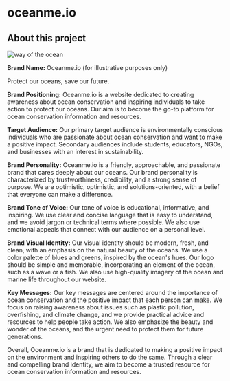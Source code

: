 # oceanme.io

## About this project

<img 
    src="./img/peakpx.jpg"
    alt="way of the ocean"
    style="display: inline-block; margin: 0 auto; max-width: 600px">

**Brand Name:** Oceanme.io (for illustrative purposes only)

Protect our oceans, save our future.

**Brand Positioning:** Oceanme.io is a website dedicated to creating awareness about ocean conservation and inspiring individuals to take action to protect our oceans. Our aim is to become the go-to platform for ocean conservation information and resources.

**Target Audience:** Our primary target audience is environmentally conscious individuals who are passionate about ocean conservation and want to make a positive impact. Secondary audiences include students, educators, NGOs, and businesses with an interest in sustainability.

**Brand Personality:** Oceanme.io is a friendly, approachable, and passionate brand that cares deeply about our oceans. Our brand personality is characterized by trustworthiness, credibility, and a strong sense of purpose. We are optimistic, optimistic, and solutions-oriented, with a belief that everyone can make a difference.

**Brand Tone of Voice:** Our tone of voice is educational, informative, and inspiring. We use clear and concise language that is easy to understand, and we avoid jargon or technical terms where possible. We also use emotional appeals that connect with our audience on a personal level.

**Brand Visual Identity:** Our visual identity should be modern, fresh, and clean, with an emphasis on the natural beauty of the oceans. We use a color palette of blues and greens, inspired by the ocean's hues. Our logo should be simple and memorable, incorporating an element of the ocean, such as a wave or a fish. We also use high-quality imagery of the ocean and marine life throughout our website.

**Key Messages:** Our key messages are centered around the importance of ocean conservation and the positive impact that each person can make. We focus on raising awareness about issues such as plastic pollution, overfishing, and climate change, and we provide practical advice and resources to help people take action. We also emphasize the beauty and wonder of the oceans, and the urgent need to protect them for future generations.

Overall, Oceanme.io is a brand that is dedicated to making a positive impact on the environment and inspiring others to do the same. Through a clear and compelling brand identity, we aim to become a trusted resource for ocean conservation information and resources.